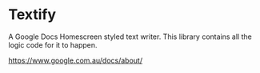 # Textify
A Google Docs Homescreen styled text writer.
This library contains all the logic code for it to happen.

https://www.google.com.au/docs/about/
